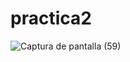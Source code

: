 # practica2
![Captura de pantalla (59)](https://github.com/brandon48d/practica2/assets/147564408/18f19d6a-65d5-44b8-b9ea-21f1343bb036)
